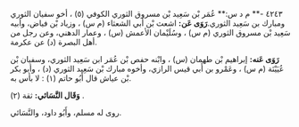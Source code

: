 ٤٢٤٣ -** م د س:** عُمَر بْن سَعِيد بْن مسروق الثوري الكوفي (٥) ، أخو سفيان الثوري ومبارك بن سَعِيد الثوري.**رَوَى عَن:** اشعث بْن أَبي الشعثاء (م س) ، وزياد بْن فياض، وأبيه سَعِيد بْن مسروق الثوري (م س) ، وسُلَيْمان الأعمش (س) ، وعمار الدهني، وعن رجل من أهل البصرة (د) عن عكرمة.

**رَوَى عَنه:** إبراهيم بْن طهمان (س) ، وابْنه حفص بْن عُمَر ابن سَعِيد الثوري، وسفيان بْن عُيَيْنَة (م س) ، وعَمْرو بن أَبي قيس الرازي، وأخوه مبارك بْن سَعِيد الثوري (د) ، وأبو بكر بْن عياش قال أَبُو حاتم (١) : لا بأس به.

**وَقَال النَّسَائي:** ثقة (٢) .

روى له مسلم، وأَبُو داود، والنَّسَائي.